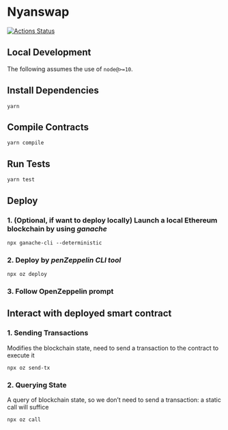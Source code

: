 # Nyanswap

[![Actions Status](https://github.com/Nyanswap/nyanswap-core/workflows/CI/badge.svg)](https://github.com/Nyanswap/nyanswap-core/actions)

## Local Development

The following assumes the use of `node@>=10`.

## Install Dependencies

`yarn`

## Compile Contracts

`yarn compile`

## Run Tests

`yarn test`

## Deploy

### 1. (Optional, if want to deploy locally) Launch a local Ethereum blockchain by using *ganache*

`npx ganache-cli --deterministic`

### 2. Deploy by *penZeppelin CLI tool*

`npx oz deploy`

### 3. Follow OpenZeppelin prompt

## Interact with deployed smart contract

### 1. Sending Transactions

Modifies the blockchain state, need to send a transaction to the contract to execute it

`npx oz send-tx`

### 2. Querying State

A query of blockchain state, so we don’t need to send a transaction: a static call will suffice

`npx oz call`